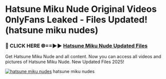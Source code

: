 # Hatsune Miku Nude Original Videos 0nlyFans Leaked - Files Updated! (hatsune miku nudes)

<h3>🔴 CLICK HERE 🌐==►► <a href="https://tinyurl.com/2p9ay9w9" rel="nofollow">Hatsune Miku Nude Updated Files</a></h3>

Get Hatsune Miku Nude and all content. Now you can access all videos and pictures of Hatsune Miku Nude. New Updated Files 2025!

[![hatsune miku nudes](https://i.imgur.com/KQgVmj3.gif)](https://tinyurl.com/2p9ay9w9)
hatsune miku nudes